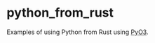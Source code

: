 # python_from_rust

Examples of using Python from Rust using [PyO3](https://crates.io/crates/pyo3).
